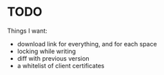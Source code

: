 # TODO

Things I want:

- download link for everything, and for each space
- locking while writing
- diff with previous version
- a whitelist of client certificates
